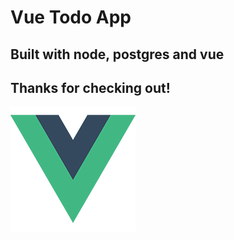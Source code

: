 # Vue Todo App

## Built with node, postgres and vue

## Thanks for checking out!

<img src="./vue-todo/src/assets/logo.png"
     alt="Markdown Monster icon"
     style="float: left; margin-right: 10px;" />
